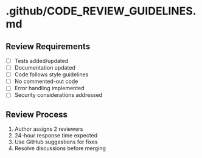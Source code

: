# .github/CODE_REVIEW_GUIDELINES.md
## Review Requirements
- [ ] Tests added/updated
- [ ] Documentation updated
- [ ] Code follows style guidelines
- [ ] No commented-out code
- [ ] Error handling implemented
- [ ] Security considerations addressed

## Review Process
1. Author assigns 2 reviewers
2. 24-hour response time expected
3. Use GitHub suggestions for fixes
4. Resolve discussions before merging